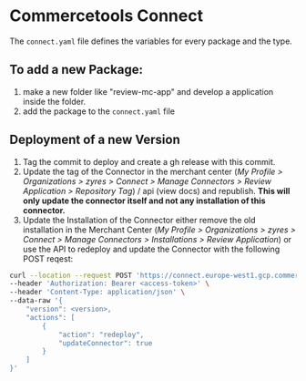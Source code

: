 # Commercetools Connect

The `connect.yaml` file defines the variables for every package and the type.

## To add a new Package: 

1. make a new folder like "review-mc-app" and develop a application inside the folder.
2. add the package to the `connect.yaml` file

## Deployment of a new Version

1. Tag the commit to deploy and create a gh release with this commit. 
2. Update the tag of the Connector in the merchant center (*My Profile > Organizations > zyres > Connect > Manage Connectors > Review Application > Repository Tag*) / api (view docs) and republish. **This will only update the connector itself and not any installation of this connector.**
3. Update the Installation of the Connector either remove the old installation in the Merchant Center (*My Profile > Organizations > zyres > Connect > Manage Connectors > Installations > Review Application*) or use the API to redeploy and update the Connector with the following POST reqest:
```bash
curl --location --request POST 'https://connect.europe-west1.gcp.commercetools.com/zyrestestpro01/deployments/<deployment-id>' \
--header 'Authorization: Bearer <access-token>' \
--header 'Content-Type: application/json' \
--data-raw '{
    "version": <version>,
    "actions": [
        {
            "action": "redeploy",
            "updateConnector": true
        }
    ]
}'
```
